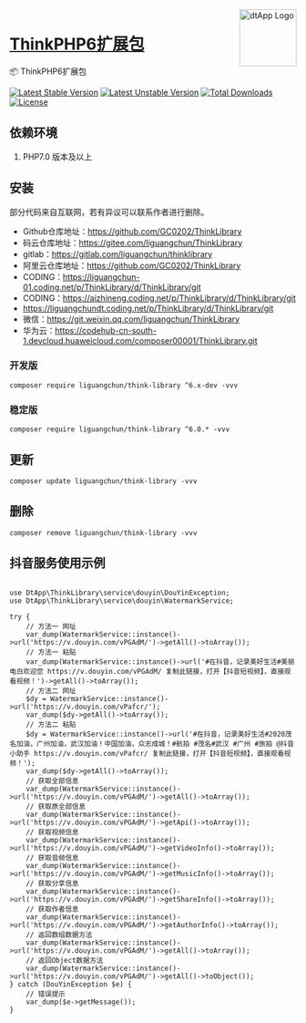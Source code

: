 <img align="right" width="100" src="https://cdn.oss.liguangchun.cn/04/999e9f2f06d396968eacc10ce9bc8a.png" alt="dtApp Logo"/>

<h1 align="left"><a href="https://www.dtapp.net/">ThinkPHP6扩展包</a></h1>

📦 ThinkPHP6扩展包

[![Latest Stable Version](https://poser.pugx.org/liguangchun/think-library/v/stable)](https://packagist.org/packages/liguangchun/think-library) 
[![Latest Unstable Version](https://poser.pugx.org/liguangchun/think-library/v/unstable)](https://packagist.org/packages/liguangchun/think-library) 
[![Total Downloads](https://poser.pugx.org/liguangchun/think-library/downloads)](https://packagist.org/packages/liguangchun/think-library) 
[![License](https://poser.pugx.org/liguangchun/think-library/license)](https://packagist.org/packages/liguangchun/think-library)

## 依赖环境

1. PHP7.0 版本及以上

## 安装

部分代码来自互联网，若有异议可以联系作者进行删除。

- Github仓库地址：https://github.com/GC0202/ThinkLibrary
- 码云仓库地址：https://gitee.com/liguangchun/ThinkLibrary
- gitlab：https://gitlab.com/liguangchun/thinklibrary
- 阿里云仓库地址：https://github.com/GC0202/ThinkLibrary
- CODING：https://liguangchun-01.coding.net/p/ThinkLibrary/d/ThinkLibrary/git
- CODING：https://aizhineng.coding.net/p/ThinkLibrary/d/ThinkLibrary/git
- https://liguangchundt.coding.net/p/ThinkLibrary/d/ThinkLibrary/git
- 微信：https://git.weixin.qq.com/liguangchun/ThinkLibrary
- 华为云：https://codehub-cn-south-1.devcloud.huaweicloud.com/composer00001/ThinkLibrary.git

### 开发版
```text
composer require liguangchun/think-library ^6.x-dev -vvv
```

### 稳定版
```text
composer require liguangchun/think-library ^6.0.* -vvv
```

## 更新

```text
composer update liguangchun/think-library -vvv
```

## 删除

```text
composer remove liguangchun/think-library -vvv
```

## 抖音服务使用示例

```text

use DtApp\ThinkLibrary\service\douyin\DouYinException;
use DtApp\ThinkLibrary\service\douyin\WatermarkService;

try {
    // 方法一 网址
    var_dump(WatermarkService::instance()->url('https://v.douyin.com/vPGAdM/')->getAll()->toArray());
    // 方法一 粘贴
    var_dump(WatermarkService::instance()->url('#在抖音，记录美好生活#美丽电白欢迎您 https://v.douyin.com/vPGAdM/ 复制此链接，打开【抖音短视频】，直接观看视频！')->getAll()->toArray());
    // 方法二 网址
    $dy = WatermarkService::instance()->url('https://v.douyin.com/vPafcr/');
    var_dump($dy->getAll()->toArray());
    // 方法二 粘贴
    $dy = WatermarkService::instance()->url('#在抖音，记录美好生活#2020茂名加油，广州加油，武汉加油！中国加油，众志成城！#航拍 #茂名#武汉 #广州 #旅拍 @抖音小助手 https://v.douyin.com/vPafcr/ 复制此链接，打开【抖音短视频】，直接观看视频！');
    var_dump($dy->getAll()->toArray());
    // 获取全部信息
    var_dump(WatermarkService::instance()->url('https://v.douyin.com/vPGAdM/')->getAll()->toArray());
    // 获取原全部信息
    var_dump(WatermarkService::instance()->url('https://v.douyin.com/vPGAdM/')->getApi()->toArray());
    // 获取视频信息
    var_dump(WatermarkService::instance()->url('https://v.douyin.com/vPGAdM/')->getVideoInfo()->toArray());
    // 获取音频信息
    var_dump(WatermarkService::instance()->url('https://v.douyin.com/vPGAdM/')->getMusicInfo()->toArray());
    // 获取分享信息
    var_dump(WatermarkService::instance()->url('https://v.douyin.com/vPGAdM/')->getShareInfo()->toArray());
    // 获取作者信息
    var_dump(WatermarkService::instance()->url('https://v.douyin.com/vPGAdM/')->getAuthorInfo()->toArray());
    // 返回数组数据方法
    var_dump(WatermarkService::instance()->url('https://v.douyin.com/vPGAdM/')->getAll()->toArray());
    // 返回Object数据方法
    var_dump(WatermarkService::instance()->url('https://v.douyin.com/vPGAdM/')->getAll()->toObject());
} catch (DouYinException $e) {
    // 错误提示
    var_dump($e->getMessage());
}
```
